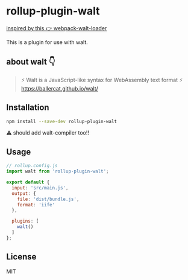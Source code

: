 # rollup-plugin-walt

[inspired by this 👉 webpack-walt-loader](https://github.com/ballercat/walt/blob/master/packages/walt-loader)

This is a plugin for use with walt.

## about walt 👇

> ⚡️ Walt is a JavaScript-like syntax for WebAssembly text format ⚡️ https://ballercat.github.io/walt/

## Installation

```bash
npm install --save-dev rollup-plugin-walt
```
⚠️ should add walt-compiler too!!

## Usage

```js
// rollup.config.js
import walt from 'rollup-plugin-walt';

export default {
  input: 'src/main.js',
  output: {
    file: 'dist/bundle.js',
    format: 'iife'
  },

  plugins: [
    walt()
  ]
};
```


## License

MIT
